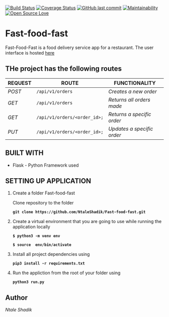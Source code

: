 [![Build Status](https://travis-ci.org/Nta1e/Fast-food-fast.svg?branch=develop)](https://travis-ci.org/Nta1e/Fast-food-fast)
[![Coverage Status](https://coveralls.io/repos/github/Nta1e/Fast-food-fast/badge.svg?branch=develop)](https://coveralls.io/github/Nta1e/Fast-food-fast?branch=develop)
[![GitHub last commit](https://img.shields.io/github/last-commit/Nta1e/Fast-food-fast/develop.svg)](https://shields.io/#/examples/othttps://github.com/NtaleShadik/Fast-food-fast/tree/develope)
[![Maintainability](https://api.codeclimate.com/v1/badges/4eaa8ce475e5272c5468/maintainability)](https://codeclimate.com/github/Nta1e/Fast-food-fast/maintainability)
[![Open Source Love](https://badges.frapsoft.com/os/v2/open-source.svg?v=103)](https://shields.io/#/examples/other)

# Fast-food-fast

Fast-Food-Fast is a food delivery service app for a restaurant.
The user interface is hosted [here](https://ntales--ui.herokuapp.com)

## THe project has the following routes

| REQUEST | ROUTE | FUNCTIONALITY |
| ------- | ----- | ------------- |
| *POST* | ```/api/v1/orders``` | _Creates a new  order_|
| *GET* | ```/api/v1/orders``` | _Returns all orders made_ |
| *GET* | ```/api/v1/orders/<order_id>;``` | _Returns a specific order_ |
| *PUT* | ```/api/v1/orders/<order_id>;``` | _Updates a specific order_ |

## BUILT WITH

* Flask - Python Framework used

## SETTING UP APPLICATION

1. Create a folder Fast-food-fast

    Clone repository to the folder

    **```git clone https://github.com/NtaleShadik/Fast-food-fast.git```**

2. Create a virtual environment that you are going to use while running the application locally

    **```$ python3 -m venv env```**

    **```$ source  env/bin/activate```**

3. Install all project dependencies using

    **```pip3 install -r requirements.txt```**

4. Run the appliction from the root of your folder using

    **```python3 run.py```**

## Author

*Ntale Shadik*
